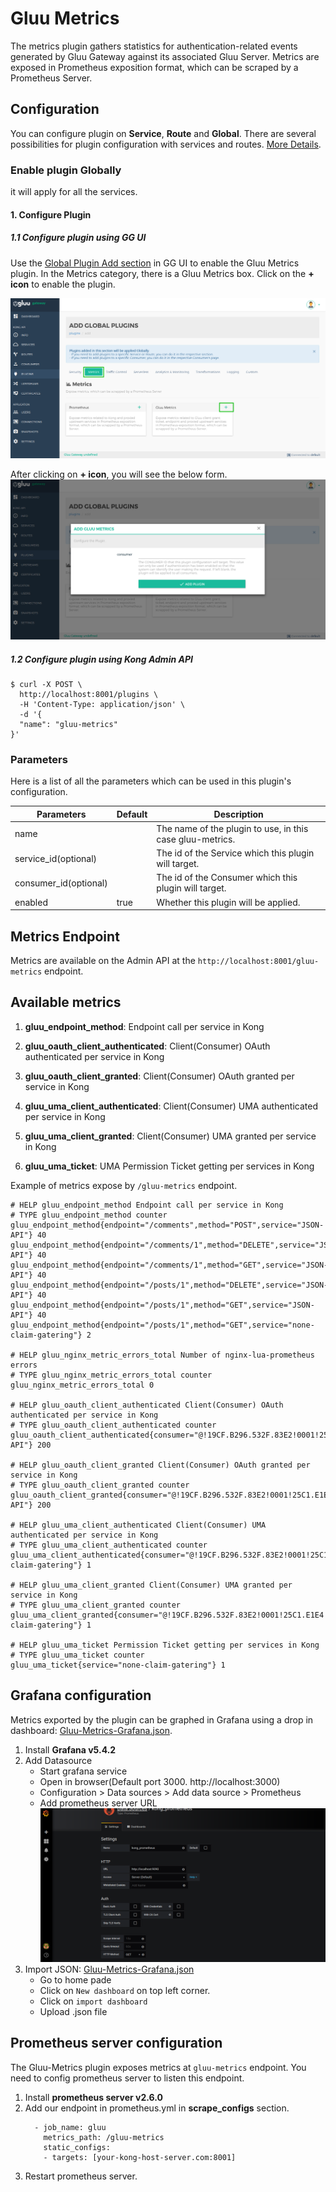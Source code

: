 # Gluu Metrics

The metrics plugin gathers statistics for authentication-related events generated by Gluu Gateway against its associated Gluu Server. Metrics are exposed in Prometheus exposition format, which can be scraped by a Prometheus Server.

## Configuration

You can configure plugin on **Service**, **Route** and **Global**. There are several possibilities for plugin configuration with services and routes. [More Details](https://docs.konghq.com/0.14.x/admin-api/#precedence).

### Enable plugin Globally

it will apply for all the services.

#### 1. Configure Plugin

##### 1.1 Configure plugin using GG UI

Use the [Global Plugin Add section](../admin-gui/#add-plugin_2) in GG UI to enable the Gluu Metrics plugin. In the Metrics category, there is a Gluu Metrics box. Click on the **+ icon** to enable the plugin.

![5_plugins_add](../img/14_metrics_plugin_add.png)

After clicking on **+ icon**, you will see the below form.
![11_path_add_uma_service](../img/14_gluu_metrics_add_globally.png)

##### 1.2 Configure plugin using Kong Admin API

```
$ curl -X POST \
  http://localhost:8001/plugins \
  -H 'Content-Type: application/json' \
  -d '{
  "name": "gluu-metrics"
}'
```

### Parameters

Here is a list of all the parameters which can be used in this plugin's configuration.

|Parameters|Default|Description|
|-------------|-------|-----------|
|name||The name of the plugin to use, in this case gluu-metrics.|
|service_id(optional)||The id of the Service which this plugin will target.|
|consumer_id(optional)||The id of the Consumer which this plugin will target.|
|enabled|true|Whether this plugin will be applied.|

## Metrics Endpoint

Metrics are available on the Admin API at the `http://localhost:8001/gluu-metrics` endpoint.

## Available metrics

1. **gluu_endpoint_method**: Endpoint call per service in Kong

2. **gluu_oauth_client_authenticated**: Client(Consumer) OAuth authenticated per service in Kong

3. **gluu_oauth_client_granted**: Client(Consumer) OAuth granted per service in Kong

4. **gluu_uma_client_authenticated**: Client(Consumer) UMA authenticated per service in Kong

5. **gluu_uma_client_granted**: Client(Consumer) UMA granted per service in Kong

6. **gluu_uma_ticket**: UMA Permission Ticket getting per services in Kong

Example of metrics expose by `/gluu-metrics` endpoint.
```
# HELP gluu_endpoint_method Endpoint call per service in Kong
# TYPE gluu_endpoint_method counter
gluu_endpoint_method{endpoint="/comments",method="POST",service="JSON-API"} 40
gluu_endpoint_method{endpoint="/comments/1",method="DELETE",service="JSON-API"} 40
gluu_endpoint_method{endpoint="/comments/1",method="GET",service="JSON-API"} 40
gluu_endpoint_method{endpoint="/posts/1",method="DELETE",service="JSON-API"} 40
gluu_endpoint_method{endpoint="/posts/1",method="GET",service="JSON-API"} 40
gluu_endpoint_method{endpoint="/posts/1",method="GET",service="none-claim-gatering"} 2

# HELP gluu_nginx_metric_errors_total Number of nginx-lua-prometheus errors
# TYPE gluu_nginx_metric_errors_total counter
gluu_nginx_metric_errors_total 0

# HELP gluu_oauth_client_authenticated Client(Consumer) OAuth authenticated per service in Kong
# TYPE gluu_oauth_client_authenticated counter
gluu_oauth_client_authenticated{consumer="@!19CF.B296.532F.83E2!0001!25C1.E1E4!0008!B9EF.436E.5D35.0C58",service="JSON-API"} 200

# HELP gluu_oauth_client_granted Client(Consumer) OAuth granted per service in Kong
# TYPE gluu_oauth_client_granted counter
gluu_oauth_client_granted{consumer="@!19CF.B296.532F.83E2!0001!25C1.E1E4!0008!B9EF.436E.5D35.0C58",service="JSON-API"} 200

# HELP gluu_uma_client_authenticated Client(Consumer) UMA authenticated per service in Kong
# TYPE gluu_uma_client_authenticated counter
gluu_uma_client_authenticated{consumer="@!19CF.B296.532F.83E2!0001!25C1.E1E4!0008!B9EF.436E.5D35.0C58",service="none-claim-gatering"} 1

# HELP gluu_uma_client_granted Client(Consumer) UMA granted per service in Kong
# TYPE gluu_uma_client_granted counter
gluu_uma_client_granted{consumer="@!19CF.B296.532F.83E2!0001!25C1.E1E4!0008!B9EF.436E.5D35.0C58",service="none-claim-gatering"} 1

# HELP gluu_uma_ticket Permission Ticket getting per services in Kong
# TYPE gluu_uma_ticket counter
gluu_uma_ticket{service="none-claim-gatering"} 1
```

## Grafana configuration

Metrics exported by the plugin can be graphed in Grafana using a drop in dashboard: [Gluu-Metrics-Grafana.json](https://github.com/GluuFederation/gluu-gateway/blob/version_4.0.0/setup/templates/Gluu-Metrics-Grafana.json).

1. Install **Grafana v5.4.2**
2. Add Datasource
    - Start grafana service
    - Open in browser(Default port 3000. http://localhost:3000)
    - Configuration > Data sources > Add data source > Prometheus
    - Add prometheus server URL
    ![5_plugins_add](../img/14_grafana_datasource.png)
3. Import JSON: [Gluu-Metrics-Grafana.json](https://github.com/GluuFederation/gluu-gateway/blob/version_4.0.0/setup/templates/Gluu-Metrics-Grafana.json)
    - Go to home pade
    - Click on `New dashboard` on top left corner.
    - Click on `import dashboard`
    - Upload .json file

## Prometheus server configuration

The Gluu-Metrics plugin exposes metrics at `gluu-metrics` endpoint. You need to config prometheus server to listen this endpoint.

1. Install **prometheus server v2.6.0**
2. Add our endpoint in prometheus.yml in **scrape_configs** section.
   ```
     - job_name: gluu
       metrics_path: /gluu-metrics
       static_configs:
       - targets: [your-kong-host-server.com:8001]
   ```
3. Restart prometheus server.
